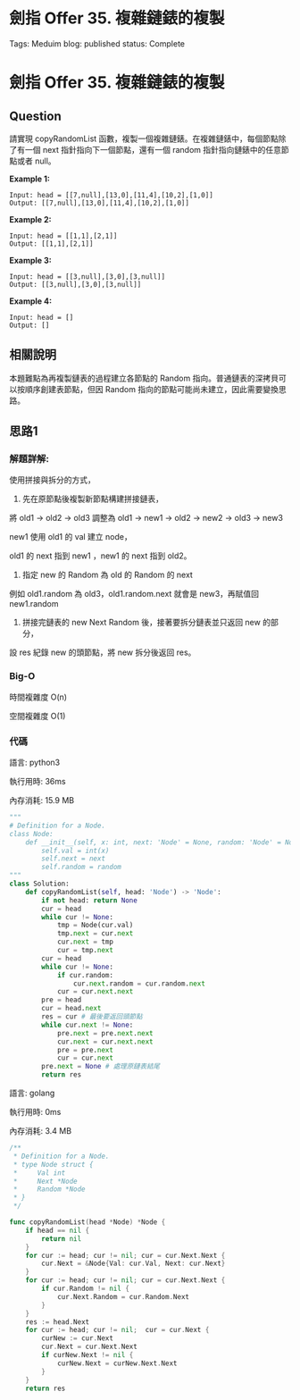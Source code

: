 # 劍指 Offer 35. 複雜鏈錶的複製

Tags: Meduim
blog: published
status: Complete

# 劍指 Offer 35. 複雜鏈錶的複製

## Question

請實現 copyRandomList 函數，複製一個複雜鏈錶。在複雜鏈錶中，每個節點除了有一個 next 指針指向下一個節點，還有一個 random 指針指向鏈錶中的任意節點或者 null。

**Example 1:**

```
Input: head = [[7,null],[13,0],[11,4],[10,2],[1,0]]
Output: [[7,null],[13,0],[11,4],[10,2],[1,0]]
```

**Example 2:**

```
Input: head = [[1,1],[2,1]]
Output: [[1,1],[2,1]]
```

**Example 3:**

```
Input: head = [[3,null],[3,0],[3,null]]
Output: [[3,null],[3,0],[3,null]]
```

**Example 4:**

```
Input: head = []
Output: []
```

## 相關說明

本題難點為再複製鏈表的過程建立各節點的 Random 指向。普通鏈表的深拷貝可以按順序創建表節點，但因 Random 指向的節點可能尚未建立，因此需要變換思路。

## 思路1

### 解題詳解:

使用拼接與拆分的方式，

1. 先在原節點後複製新節點構建拼接鏈表，

將 old1 → old2 → old3 調整為 old1 → new1 → old2 → new2 → old3 → new3

new1 使用 old1 的 val 建立 node，

old1 的 next 指到 new1 ，new1 的 next 指到 old2。

1. 指定 new 的 Random 為 old 的 Random 的 next

例如 old1.random 為 old3，old1.random.next 就會是 new3，再賦值回 new1.random

1. 拼接完鏈表的 new Next Random 後，接著要拆分鏈表並只返回 new 的部分，

設 res 紀錄 new 的頭節點，將 new 拆分後返回 res。

### Big-O

時間複雜度 O(n)

空間複雜度 O(1)

### 代碼

語言: python3

執行用時: 36ms 

內存消耗: 15.9 MB

```python
"""
# Definition for a Node.
class Node:
    def __init__(self, x: int, next: 'Node' = None, random: 'Node' = None):
        self.val = int(x)
        self.next = next
        self.random = random
"""
class Solution:
    def copyRandomList(self, head: 'Node') -> 'Node':
        if not head: return None
        cur = head
        while cur != None:
            tmp = Node(cur.val)
            tmp.next = cur.next
            cur.next = tmp
            cur = tmp.next
        cur = head
        while cur != None:
            if cur.random:
                cur.next.random = cur.random.next
            cur = cur.next.next
        pre = head
        cur = head.next
        res = cur # 最後要返回頭節點
        while cur.next != None:
            pre.next = pre.next.next
            cur.next = cur.next.next
            pre = pre.next
            cur = cur.next
        pre.next = None # 處理原鏈表結尾
        return res
```

語言: golang

執行用時: 0ms 

內存消耗: 3.4 MB

```go
/**
 * Definition for a Node.
 * type Node struct {
 *     Val int
 *     Next *Node
 *     Random *Node
 * }
 */

func copyRandomList(head *Node) *Node {
    if head == nil {
        return nil
    }
    for cur := head; cur != nil; cur = cur.Next.Next {
        cur.Next = &Node{Val: cur.Val, Next: cur.Next}
    }
    for cur := head; cur != nil; cur = cur.Next.Next {
        if cur.Random != nil {
            cur.Next.Random = cur.Random.Next
        }
    }
    res := head.Next
    for cur := head; cur != nil;  cur = cur.Next {
        curNew := cur.Next
        cur.Next = cur.Next.Next
        if curNew.Next != nil {
            curNew.Next = curNew.Next.Next
        }
    }
    return res
```